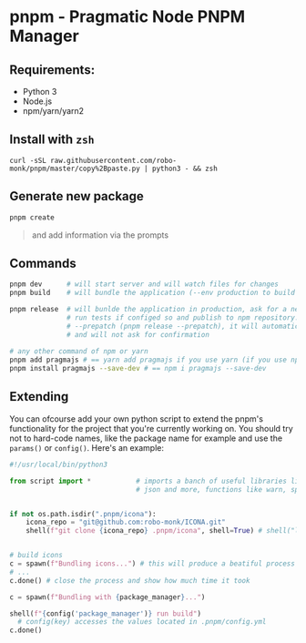 # pnpm - Pragmatic Node PNPM Manager

## Requirements:
- Python 3
- Node.js
- npm/yarn/yarn2

## Install with `zsh`
```
curl -sSL raw.githubusercontent.com/robo-monk/pnpm/master/copy%2Bpaste.py | python3 - && zsh
```

## Generate new package

```bash
pnpm create 
```
> and add information via the prompts


## Commands

```bash
pnpm dev      # will start server and will watch files for changes
pnpm build    # will bundle the application (--env production to build for production)

pnpm release  # will bunlde the application in production, ask for a new version, 
              # run tests if configed so and publish to npm repository. You can pass --patch
              # --prepatch (pnpm release --prepatch), it will automatically bump the version
              # and will not ask for confirmation
        
# any other command of npm or yarn
pnpm add pragmajs # == yarn add pragmajs if you use yarn (if you use npm it will break)
pnpm install pragmajs --save-dev # == npm i pragmajs --save-dev
```

## Extending
You can ofcourse add your own python script to extend the pnpm's functionality for the project that you're currently working on. You should try not to hard-code names, like the package name for example and use the `params()` or `config()`. Here's an example:
```python
#!/usr/local/bin/python3

from script import *           # imports a banch of useful libraries like os, sys,
                               # json and more, functions like warn, spawn, shell & more


if not os.path.isdir(".pnpm/icona"):
    icona_repo = "git@github.com:robo-monk/ICONA.git"
    shell(f"git clone {icona_repo} .pnpm/icona", shell=True) # shell("ls") will run ls inside a shell terminal


# build icons
c = spawn(f"Bundling icons...") # this will produce a beatiful process log
# ...
c.done() # close the process and show how much time it took

c = spawn(f"Bundling with {package_manager}...")

shell(f"{config('package_manager')} run build")
  # config(key) accesses the values located in .pnpm/config.yml
c.done()

```

